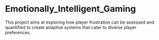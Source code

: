 # Emotionally_Intelligent_Gaming
This project aims at exploring how player frustration can be assessed and quantified to create adaptive systems that cater to diverse player preferences.
